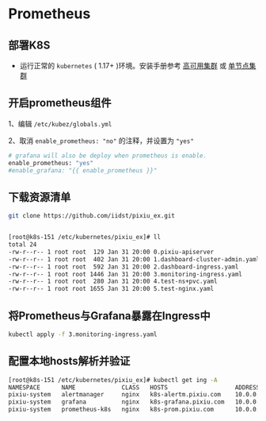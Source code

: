 # Prometheus

## 部署K8S

- 运行正常的 `kubernetes` ( 1.17+ )环境。安装手册参考 [高可用集群](https://github.com/caoyingjunz/kubez-ansible/blob/master/docs/install/multinode.md) 或 [单节点集群](https://github.com/caoyingjunz/kubez-ansible/blob/master/docs/install/all-in-one.md)

## 开启prometheus组件

1、编辑 `/etc/kubez/globals.yml`

2、取消 `enable_prometheus: "no"` 的注释，并设置为 `"yes"`

```sh
# grafana will also be deploy when prometheus is enable.
enable_prometheus: "yes"
#enable_grafana: "{{ enable_prometheus }}"
```

## 下载资源清单

```sh
git clone https://github.com/iidst/pixiu_ex.git


[root@k8s-151 /etc/kubernetes/pixiu_ex]# ll
total 24
-rw-r--r-- 1 root root  129 Jan 31 20:00 0.pixiu-apiserver
-rw-r--r-- 1 root root  402 Jan 31 20:00 1.dashboard-cluster-admin.yaml
-rw-r--r-- 1 root root  592 Jan 31 20:00 2.dashboard-ingress.yaml
-rw-r--r-- 1 root root 1446 Jan 31 20:00 3.monitoring-ingress.yaml
-rw-r--r-- 1 root root  280 Jan 31 20:00 4.test-ns+pvc.yaml
-rw-r--r-- 1 root root 1655 Jan 31 20:00 5.test-nginx.yaml
```

## 将Prometheus与Grafana暴露在Ingress中

```sh
kubectl apply -f 3.monitoring-ingress.yaml
```

## 配置本地hosts解析并验证

```sh
[root@k8s-151 /etc/kubernetes/pixiu_ex]# kubectl get ing -A
NAMESPACE      NAME             CLASS   HOSTS                   ADDRESS      PORTS   AGE
pixiu-system   alertmanager     nginx   k8s-alertm.pixiu.com    10.0.0.115   80      13h
pixiu-system   grafana          nginx   k8s-grafana.pixiu.com   10.0.0.115   80      13h
pixiu-system   prometheus-k8s   nginx   k8s-prom.pixiu.com      10.0.0.115   80      13h
```

